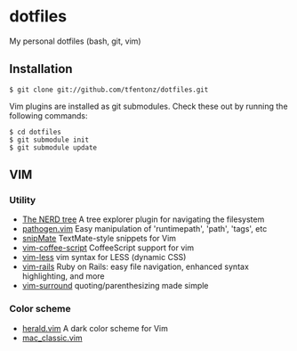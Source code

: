 # dotfiles

My personal dotfiles (bash, git, vim)

## Installation

    $ git clone git://github.com/tfentonz/dotfiles.git
    
Vim plugins are installed as git submodules. Check these out by running the following commands:

    $ cd dotfiles
    $ git submodule init
    $ git submodule update

## VIM

### Utility

* [The NERD tree](http://www.vim.org/scripts/script.php?script_id=1658) A tree explorer plugin for navigating the filesystem
* [pathogen.vim](http://www.vim.org/scripts/script.php?script_id=2332) Easy manipulation of 'runtimepath', 'path', 'tags', etc
* [snipMate](http://www.vim.org/scripts/script.php?script_id=2540) TextMate-style snippets for Vim
* [vim-coffee-script](http://www.vim.org/scripts/script.php?script_id=3590) CoffeeScript support for vim
* [vim-less](https://github.com/groenewege/vim-less) vim syntax for LESS (dynamic CSS)
* [vim-rails](https://github.com/tpope/vim-rails) Ruby on Rails: easy file navigation, enhanced syntax highlighting, and more 
* [vim-surround](https://github.com/tpope/vim-surround) quoting/parenthesizing made simple

### Color scheme

* [herald.vim](http://www.vim.org/scripts/script.php?script_id=2684) A dark color scheme for Vim
* [mac_classic.vim](https://github.com/nelstrom/vim-mac-classic-theme)
